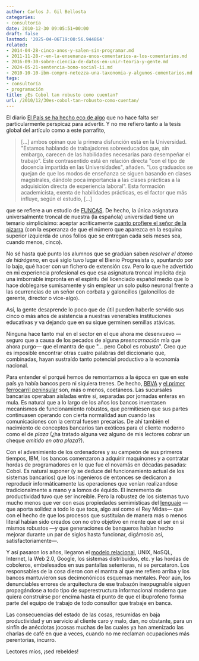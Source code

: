 ```yaml
---
author: Carlos J. Gil Bellosta
categories:
- consultoría
date: 2010-12-30 09:05:51+00:00
draft: false
lastmod: '2025-04-06T19:00:56.944864'
related:
- 2014-04-28-cinco-anos-y-salen-sin-programar.md
- 2011-11-28-r-en-la-ensenanza-unos-comentarios-a-los-comentarios.md
- 2016-09-30-sobre-ciencia-de-datos-en-unir-teoria-y-gente.md
- 2024-05-21-sentencia-bono-social-ii.md
- 2010-10-10-ibm-compro-netezza-una-taxonomia-y-algunos-comentarios.md
tags:
- consultoría
- programación
title: ¿Es Cobol tan robusto como cuentan?
url: /2010/12/30es-cobol-tan-robusto-como-cuentan/
---
```


El diario [El País se ha hecho eco de algo](http://www.elpais.com/articulo/sociedad/estudiar/elpepisoc/20101228elpepisoc_1/Tes) que no hace falta ser particularmente perspicaz para advertir. Y no me refiero tanto a la tesis global del artículo como a este parrafito,


>[...] ambos opinan que la primera disfunción está en la Universidad. "Estamos hablando de trabajadores sobreeducados que, sin embargo, carecen de las habilidades necesarias para desempeñar el trabajo". Este contrasentido está en relación directa "con el tipo de docencia impartida en las Universidades", añaden. "Los graduados se quejan de que los modos de enseñanza se siguen basando en clases magistrales, dándole poca importancia a las clases prácticas a la adquisición directa de experiencia laboral". Esta formación academicista, exenta de habilidades prácticas, es el factor que más influye, según el estudio, [...]


que se refiere a un estudio de [FUNCAS](http://es.wikipedia.org/wiki/Fundaci%C3%B3n_de_las_Cajas_de_Ahorros). De hecho, la única asignatura universalmente troncal de nuestra (la española) universidad tiene un temario simplicísimo: aceptar acríticamente [cuanto profiere el señor de la pizarra](http://www.youtube.com/watch?v=6PcaciZean4) (con la esperanza de que el número que aparezca en la esquina superior izquierda de unos folios que se entregan cada seis meses sea, cuando menos, cinco).

No sé hasta qué punto los alumnos que se gradúan saben _resolver el átomo de hidrógeno_, en qué siglo tuvo lugar el Bienio Progresista o, apuntando por lo bajo, qué hacer con un fichero de extensión csv. Pero lo que he advertido en mi experiencia profesional es que esa asignatura troncal implícita deja una imborrable impronta en el espíritu del licenciado español medio que lo hace doblegarse sumisamente y sin emplear un solo pulso neuronal frente a las ocurrencias de un señor con corbata y galoncillos (galoncillos de gerente, director o vice-algo).

Así, la gente desaprende lo poco que de útil pueden haberle servido sus cinco o más años de asistencia a nuestras venerables instituciones educativas y va dejando que en su sique germinen semillas atávicas.

Ninguna hace tanto mal en el sector en el que ahora me desenvuevo —seguro que a causa de los pecados de alguna _preencarnación_ mía que ahora purgo— que el mantra de que "... pero Cobol es robusto". Creo que es imposible encontrar otras cuatro palabras del diccionario que, combinadas, hayan sustraído tanto potencial productivo a la economía nacional.

Para entender el porqué hemos de remontarnos a la época en que en este país ya había bancos pero ni siquiera trenes. De hecho, [BBVA](http://www.eleconomista.es/mercados-cotizaciones/noticias/204903/04/07/BBVA-cumple-150-anos-en-el-segundo-puesto-de-la-banca-espanola.html) y [el primer ferrocarril peninsular](http://es.wikipedia.org/wiki/Camino_de_Hierro_de_Barcelona_a_Matar%C3%B3) son, más o menos, coetáneos. Las sucursales bancarias operaban aisladas entre sí, separadas por jornadas enteras en mula. Es natural que a lo largo de los años los bancos inventasen mecanismos de funcionamiento robustos, que permitiesen que sus partes continuasen operando con cierta normalidad aun cuando las comunicaciones con la central fuesen precarias. De ahí también el nacimiento de conceptos bancarios tan exóticos para el cliente moderno como el de _plaza_ (¿ha tratado alguna vez alguno de mis lectores cobrar un cheque _emitido en otra plaza_?).

Con el advenimiento de los ordenadores y su campeón de sus primeros tiempos, IBM, los bancos comenzaron a adquirir maquinones y a contratar hordas de programadores en lo que fue el novamás en décadas pasadas: Cobol. Es natural suponer (y se deduce del funcionamiento actual de los sistemas bancarios) que los ingenieros de entonces se dedicaron a reproducir informáticamente las operaciones que venían realizandose tradicionalmente a mano y a lomos de équido. El incremento de productividad tuvo que ser increíble. Pero la robustez de los sistemas tuvo mucho menos que ver con esas propiedades semimísticas del [lenguaje](http://www.escobol.com/modules.php?name=Sections&op=viewarticle&artid=15) —que aporta solidez a todo lo que toca, algo así como el Rey Midas— que con el hecho de que los procesos que sustituían de manera más o menos literal habían sido creados con no otro objetivo en mente que el ser en sí mismos robustos —y que generaciones de banqueros habían hecho mejorar durante un par de siglos hasta funcionar, digámoslo así, satisfactoriamente—.

Y así pasaron los años, llegaron el [modelo relacional](http://es.wikipedia.org/wiki/Modelo_relacional), UNIX, NoSQL, Internet, la Web 2.0, Google, los sistemas distribuidos, etc. y las hordas de coboleros, embelesados en sus pantallas setenteras, ni se percataron. Los responsables de la cosa dieron con el mantra al que me refiero arriba y los bancos mantuvieron sus decimonónicos esquemas mentales. Peor aún, los denunciables errores de arquitectura de ese trabazón inexpugnable siguen propagándose a todo tipo de superestructura informacional moderna que quiera construirse por encima hasta el punto de que el ibuprofeno forma parte del equipo de trabajo de todo consultor que trabaje en banca.

Las consecuencias del estado de las cosas, resumidas en baja productividad y un servicio al cliente caro y malo, dan, no obstante, para un sinfín de anécdotas jocosas muchas de las cuales ya han amenizado las charlas de café en que a veces, cuando no me reclaman ocupaciones más perentorias, incurro.

Lectores míos, ¡sed rebeldes!